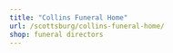 ```yaml
---
title: "Collins Funeral Home"
url: /scottsburg/collins-funeral-home/
shop: funeral directors
---
```

